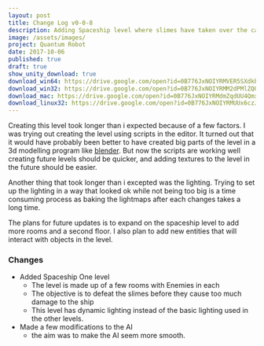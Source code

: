 ```yaml
---
layout: post
title: Change Log v0-0-8
description: Adding Spaceship level where slimes have taken over the cargo bay and storage rooms.
image: /assets/images/
project: Quantum Robot
date: 2017-10-06
published: true
draft: true
show_unity_download: true
download_win64: https://drive.google.com/open?id=0B776JxNOIYRMVER5SXdkbGFvdFE
download_win32: https://drive.google.com/open?id=0B776JxNOIYRMM2dPMlZQQXhDcW8
download_mac: https://drive.google.com/open?id=0B776JxNOIYRMdmZqdUU4QmxmWTg
download_linux32: https://drive.google.com/open?id=0B776JxNOIYRMUUx6czJpNzF6SU0
---
```


Creating this level took longer than i expected because of a few factors. I was trying out creating the level using scripts in the editor. It turned out that it would have probably been better to have created big parts of the level in a 3d modelling program like [blender](https://www.blender.org/). But now the scripts are working well creating future levels should be quicker, and adding textures to the level in the future should be easier.

Another thing that took longer than i excepted was the lighting. Trying to set up the lighting in a way that looked ok while not being too big is a time consuming process as baking the lightmaps after each changes takes a long time.

The plans for future updates is to expand on the spaceship level to add more rooms and a second floor. I also plan to add new entities that will interact with objects in the level.

### Changes

* Added Spaceship One level
    * The level is made up of a few rooms with Enemies in each
    * The objective is to defeat the slimes before they cause too much damage to the ship
    * This level has dynamic lighting instead of the basic lighting used in the other levels.
* Made a few modifications to the AI
    * the aim was to make the AI seem more smooth.

